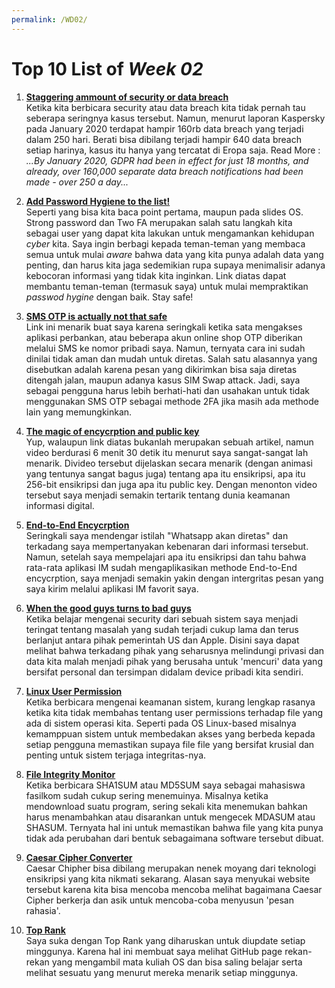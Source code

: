 ```yaml
---
permalink: /WD02/
---
```


# Top 10 List of _Week 02_

1. [**Staggering ammount of security or data breach**](https://www.kaspersky.com/resource-center/threats/what-is-a-security-breach)<br>
Ketika kita berbicara security atau data breach kita tidak pernah tau seberapa seringnya kasus tersebut. Namun, menurut laporan Kaspersky pada January 2020 terdapat hampir 160rb data breach yang terjadi dalam 250 hari. Berati bisa dibilang terjadi hampir 640 data breach setiap harinya, kasus itu hanya yang tercatat di Eropa saja. Read More : _...By January 2020, GDPR had been in effect for just 18 months, and already, over 160,000 separate data breach notifications had been made - over 250 a day..._

2. [**Add Password Hygiene to the list!**](https://www.pgitl.com/blog/what-is-password-hygiene-and-why-is-it-important/)<br>
Seperti yang bisa kita baca point pertama, maupun pada slides OS. Strong password dan Two FA merupakan salah satu langkah kita sebagai user yang dapat kita lakukan untuk mengamankan kehidupan _cyber_ kita. Saya ingin berbagi kepada teman-teman yang membaca semua untuk mulai _aware_ bahwa data yang kita punya adalah data yang penting, dan harus kita jaga sedemikian rupa supaya menimalisir adanya kebocoran informasi yang tidak kita inginkan. Link diatas dapat membantu teman-teman (termasuk saya) untuk mulai mempraktikan _passwod hygine_ dengan baik. Stay safe!

3. [**SMS OTP is actually not that safe**](https://www.ijert.org/research/sms-based-one-time-password-vulnerabilities-and-safeguarding-otp-over-network-IJERTV3IS051538.pdf)<br>
Link ini menarik buat saya karena seringkali ketika sata mengakses aplikasi perbankan, atau beberapa akun online shop OTP diberikan melalui SMS ke nomor pribadi saya. Namun, ternyata cara ini sudah dinilai tidak aman dan mudah untuk diretas. Salah satu alasannya yang disebutkan adalah karena pesan yang dikirimkan bisa saja diretas ditengah jalan, maupun adanya kasus SIM Swap attack. Jadi, saya sebagai pengguna harus lebih berhati-hati dan usahakan untuk tidak menggunakan SMS OTP sebagai methode 2FA jika masih ada methode lain yang memungkinkan.

4. [**The magic of encycrption and public key**](https://www.youtube.com/watch?v=6-JjHa-qLPk)<br>
Yup, walaupun link diatas bukanlah merupakan sebuah artikel, namun video berdurasi 6 menit 30 detik itu menurut saya sangat-sangat lah menarik. Divideo tersebut dijelaskan secara menarik (dengan animasi yang tentunya sangat bagus juga) tentang apa itu ensikripsi, apa itu 256-bit ensikripsi dan juga apa itu public key. Dengan menonton video tersebut saya menjadi semakin tertarik tentang dunia keamanan informasi digital.

5. [**End-to-End Encycrption**](https://www.kaspersky.com/blog/what-is-end-to-end-encryption/37011/)<br>
Seringkali saya mendengar istilah "Whatsapp akan diretas" dan terkadang saya mempertanyakan kebenaran dari informasi tersebut. Namun, setelah saya mempelajari apa itu ensikripsi dan tahu bahwa rata-rata aplikasi IM sudah mengaplikasikan methode End-to-End encycrption, saya menjadi semakin yakin dengan intergritas pesan yang saya kirim melalui aplikasi IM favorit saya.

6. [**When the good guys turns to bad guys**](https://www.zdnet.com/article/cia-spends-years-trying-to-break-apple-security/)<br>
Ketika belajar mengenai security dari sebuah sistem saya menjadi teringat tentang masalah yang sudah terjadi cukup lama dan terus berlanjut antara pihak pemerintah US dan Apple. Disini saya dapat melihat bahwa terkadang pihak yang seharusnya melindungi privasi dan data kita malah menjadi pihak yang berusaha untuk 'mencuri' data yang bersifat personal dan tersimpan didalam device pribadi kita sendiri.

7. [**Linux User Permission**](https://www.guru99.com/file-permissions.html)<br>
Ketika berbicara mengenai keamanan sistem, kurang lengkap rasanya ketika kita tidak membahas tentang user permissions terhadap file yang ada di sistem operasi kita. Seperti pada OS Linux-based misalnya kemamppuan sistem untuk membedakan akses yang berbeda kepada setiap pengguna memastikan supaya file file yang bersifat krusial dan penting untuk sistem terjaga integritas-nya.

8. [**File Integrity Monitor**](https://www.beyondtrust.com/resources/glossary/file-integrity-monitoring)<br>
Ketika berbicara SHA1SUM atau MD5SUM saya sebagai mahasiswa fasilkom sudah cukup sering menemuinya. Misalnya ketika mendownload suatu program, sering sekali kita menemukan bahkan harus menambahkan atau disarankan untuk mengecek MDASUM atau SHASUM. Ternyata hal ini untuk memastikan bahwa file yang kita punya tidak ada perubahan dari bentuk sebagaimana software tersebut dibuat.

9. [**Caesar Cipher Converter**](https://www.boxentriq.com/code-breaking/caesar-cipher)<br>
Caesar Chipher bisa dibilang merupakan nenek moyang dari teknologi ensikripsi yang kita nikmati sekarang. Alasan saya menyukai website tersebut karena kita bisa mencoba mencoba melihat bagaimana Caesar Cipher berkerja dan asik untuk mencoba-coba menyusun 'pesan rahasia'.

10. [**Top Rank**](https://fredypasaud.github.io/os211/TXT/myrank.txt)<br>
Saya suka dengan Top Rank yang diharuskan untuk diupdate setiap minggunya. Karena hal ini membuat saya melihat GitHub page rekan-rekan yang mengambil mata kuliah OS dan bisa saling belajar serta melihat sesuatu yang menurut mereka menarik setiap minggunya.

